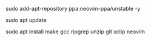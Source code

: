 sudo add-apt-repository ppa:neovim-ppa/unstable -y

sudo apt update

sudo apt install make gcc ripgrep unzip git xclip neovim
